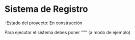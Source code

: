 <h1>Sistema de Registro</h1>

-Estado del proyecto: En construcción

Para ejecutar el sistema debes poner """ (a modo de ejemplo)
